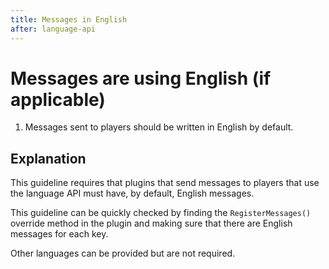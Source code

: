 ```yaml
---
title: Messages in English
after: language-api
---
```


# Messages are using English (if applicable)

1. Messages sent to players should be written in English by default.

## Explanation

This guideline requires that plugins that send messages to players that use the language API must have, by default, English messages.

This guideline can be quickly checked by finding the `RegisterMessages()` override method in the plugin and making sure that there are English messages for each key.

Other languages can be provided but are not required.
